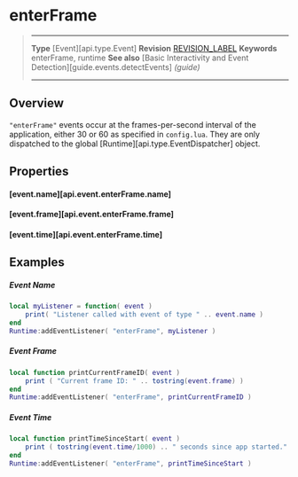 
# enterFrame

> --------------------- ------------------------------------------------------------------------------------------
> __Type__              [Event][api.type.Event]
> __Revision__          [REVISION_LABEL](REVISION_URL)
> __Keywords__          enterFrame, runtime
> __See also__          [Basic Interactivity and Event Detection][guide.events.detectEvents] _(guide)_
> --------------------- ------------------------------------------------------------------------------------------

## Overview

`"enterFrame"` events occur at the <nobr>frames-per-second</nobr> interval of the application, either 30 or 60 as specified in `config.lua`. They are only dispatched to the global [Runtime][api.type.EventDispatcher] object.


## Properties

#### [event.name][api.event.enterFrame.name]

#### [event.frame][api.event.enterFrame.frame]

#### [event.time][api.event.enterFrame.time]


## Examples

##### Event Name

``````lua
local myListener = function( event )
    print( "Listener called with event of type " .. event.name )
end
Runtime:addEventListener( "enterFrame", myListener )
``````

##### Event Frame

``````lua
local function printCurrentFrameID( event )
    print ( "Current frame ID: " .. tostring(event.frame) )
end 
Runtime:addEventListener( "enterFrame", printCurrentFrameID )
``````

##### Event Time

``````lua
local function printTimeSinceStart( event )
	print ( tostring(event.time/1000) .. " seconds since app started." )
end 
Runtime:addEventListener( "enterFrame", printTimeSinceStart )
``````
